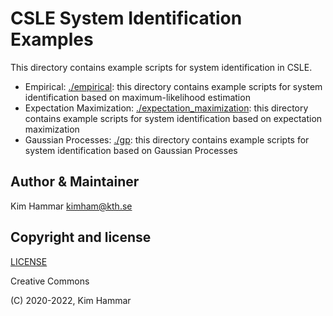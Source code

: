 # CSLE System Identification Examples

This directory contains example scripts for system identification in CSLE.  

- Empirical: [./empirical](empirical): this directory contains example scripts for system identification based on maximum-likelihood estimation
- Expectation Maximization: [./expectation_maximization](expectation_maximization): this directory contains example scripts for system identification based on expectation maximization
- Gaussian Processes: [./gp](gp): this directory contains example scripts for system identification based on Gaussian Processes

## Author & Maintainer

Kim Hammar <kimham@kth.se>

## Copyright and license

[LICENSE](../../LICENSE.md)

Creative Commons

(C) 2020-2022, Kim Hammar